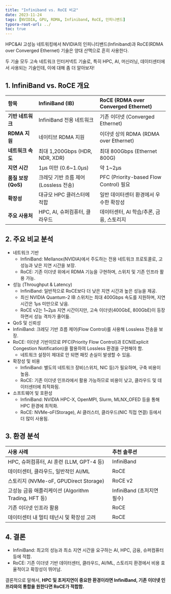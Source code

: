 ```yaml
---
title: "Infiniband vs. RoCE 비교"
date: 2023-11-24
tags: [NVIDIA, GPU, RDMA, Infiniband, RoCE, 인피니밴드]
typora-root-url: ../
toc: true
---
```


HPC&AI 고성능 네트워킹에서 NVIDIA의 인피니티밴드(Infiniband)과 RoCE(RDMA over Converged Ethernet) 기술은 양대 산맥으로 흔히 사용한다.

두 기술 모두 고속 네트워크 인터커넥트 기술로, 특히 HPC, AI, 머신러닝, 데이터센터에서 사용되는 기술인데, 이에 대해 좀 더 알아보자!



## 1. **InfiniBand vs. RoCE 개요**

| **항목**            | **InfiniBand (IB)**                   | **RoCE (RDMA over Converged Ethernet)**  |
| :------------------ | :------------------------------------ | :--------------------------------------- |
| **기반 네트워크**   | InfiniBand 전용 네트워크              | 기존 이더넷 (Converged Ethernet)         |
| **RDMA 지원**       | 네이티브 RDMA 지원                    | 이더넷 상의 RDMA (RDMA over Ethernet)    |
| **네트워크 속도**   | 최대 1,200Gbps (HDR, NDR, XDR)        | 최대 800Gbps (Ethernet 800G)             |
| **지연 시간**       | 1µs 미만 (0.6~1.0µs)                  | 약 1~2µs                                 |
| **품질 보장 (QoS)** | 크레딧 기반 흐름 제어 (Lossless 전송) | PFC (Priority-based Flow Control) 필요   |
| **확장성**          | 대규모 HPC 클러스터에 적합            | 일반 데이터센터 환경에서 우수한 확장성   |
| **주요 사용처**     | HPC, AI, 슈퍼컴퓨터, 클라우드         | 데이터센터, AI 학습/추론, 금융, 스토리지 |



## 2. 주요 비교 분석

* 네트워크 기반
  * InfiniBand: Mellanox(NVIDIA)에서 주도하는 전용 네트워크 프로토콜로, 고성능과 낮은 지연 시간을 보장.
  * RoCE: 기존 이더넷 위에서 RDMA 기능을 구현하며, 스위치 및 기존 인프라 활용 가능.
* 성능 (Throughput & Latency)
  * InfiniBand: 일반적으로 RoCE보다 더 낮은 지연 시간과 높은 성능을 제공.
  * 최신 NVIDIA Quantum-2 IB 스위치는 최대 400Gbps 속도를 지원하며, 지연 시간은 1μs 미만으로 낮음.
  * RoCE v2는 1~2μs 지연 시간이지만, 고속 이더넷(400GbE, 800GbE)이 등장하면서 성능 격차가 줄어듦.
*  QoS 및 신뢰성
  * InfiniBand: 크레딧 기반 흐름 제어(Flow Control)를 사용해 Lossless 전송을 보장.
  * RoCE: 이더넷 기반이므로 PFC(Priority Flow Control)과 ECN(Explicit Congestion Notification)을 활용하여 Lossless 환경을 구현해야 함.
    * 네트워크 설정이 제대로 안 되면 패킷 손실이 발생할 수 있음.
* 확장성 및 비용
  * InfiniBand: 별도의 네트워크 장비(스위치, NIC 등)가 필요하며, 구축 비용이 높음.
  * RoCE: 기존 이더넷 인프라에서 활용 가능하므로 비용이 낮고, 클라우드 및 데이터센터에 최적화됨.
* 소프트웨어 및 호환성
  * InfiniBand: NVIDIA HPC-X, OpenMPI, Slurm, MLNX_OFED 등을 통해 HPC 환경에 최적화.
  * RoCE: NVMe-oF(Storage), AI 클러스터, 클라우드(NIC 직접 연결) 등에서 더 많이 사용됨.



## 3. 환경 분석

| **사용 사례**                                        | **추천 솔루션**            |
| :--------------------------------------------------- | :------------------------- |
| HPC, 슈퍼컴퓨터, AI 훈련 (LLM, GPT-4 등)             | InfiniBand                 |
| 데이터센터, 클라우드, 일반적인 AI/ML                 | RoCE                       |
| 스토리지 (NVMe-oF, GPUDirect Storage)                | RoCE v2                    |
| 고성능 금융 애플리케이션 (Algorithm Trading, HFT 등) | InfiniBand (초저지연 필수) |
| 기존 이더넷 인프라 활용                              | RoCE                       |
| 데이터센터 내 멀티 테넌시 및 확장성 고려             | RoCE                       |



## 4. 결론

* InfiniBand: 최고의 성능과 최소 지연 시간을 요구하는 AI, HPC, 금융, 슈퍼컴퓨터 등에 적합.
* RoCE: 기존 이더넷 기반 데이터센터, 클라우드, AI/ML, 스토리지 환경에서 비용 효율적이고 확장성이 뛰어남.



결론적으로 말해서, **HPC 및 초저지연이 중요한 환경이라면 InfiniBand, 기존 이더넷 인프라와의 통합을 원한다면 RoCE가 적합함.**
